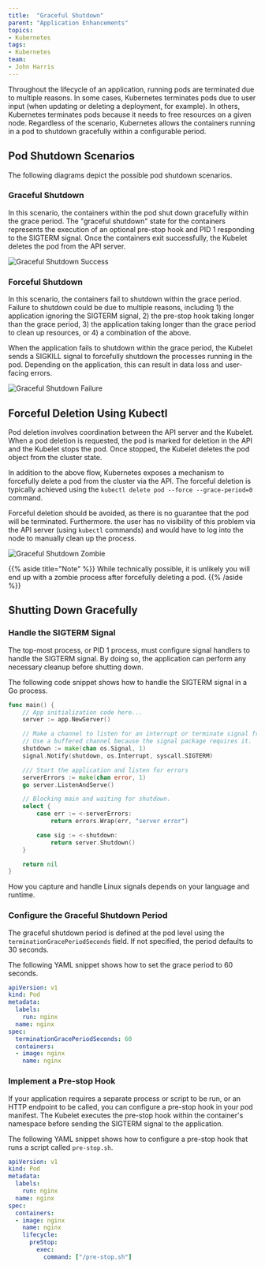 ```yaml
---
title:  "Graceful Shutdown"
parent: "Application Enhancements"
topics:
- Kubernetes
tags:
- Kubernetes
team:
- John Harris
---
```


Throughout the lifecycle of an application, running pods are terminated due to
multiple reasons. In some cases, Kubernetes terminates pods due to user input
(when updating or deleting a deployment, for example). In others, Kubernetes
terminates pods because it needs to free resources on a given node. Regardless
of the scenario, Kubernetes allows the containers running in a pod to shutdown
gracefully within a configurable period.

## Pod Shutdown Scenarios

The following diagrams depict the possible pod shutdown scenarios.

### Graceful Shutdown

In this scenario, the containers within the pod shut down gracefully within the
grace period. The "graceful shutdown" state for the containers represents the
execution of an optional pre-stop hook and PID 1 responding to the SIGTERM
signal. Once the containers exit successfully, the Kubelet deletes the pod from
the API server.

![Graceful Shutdown Success](/images/guides/kubernetes/app-enhancements/diagrams/graceful_shutdown_success.png)

### Forceful Shutdown

In this scenario, the containers fail to shutdown within the grace period.
Failure to shutdown could be due to multiple reasons, including 1) the
application ignoring the SIGTERM signal, 2) the pre-stop hook taking longer than
the grace period, 3) the application taking longer than the grace period to
clean up resources, or 4) a combination of the above.

When the application fails to shutdown within the grace period, the Kubelet
sends a SIGKILL signal to forcefully shutdown the processes running in the pod.
Depending on the application, this can result in data loss and user-facing
errors.

![Graceful Shutdown Failure](/images/guides/kubernetes/app-enhancements/diagrams/graceful_shutdown_failure.png)

## Forceful Deletion Using Kubectl

Pod deletion involves coordination between the API server and the Kubelet. When
a pod deletion is requested, the pod is marked for deletion in the API and the
Kubelet stops the pod. Once stopped, the Kubelet deletes the pod object from the
cluster state.

In addition to the above flow, Kubernetes exposes a mechanism to forcefully
delete a pod from the cluster via the API. The forceful deletion is typically
achieved using the `kubectl delete pod --force --grace-period=0` command.

Forceful deletion should be avoided, as there is no guarantee that the pod will
be terminated. Furthermore. the user has no visibility of this problem via the
API server (using `kubectl` commands) and would have to log into the node to
manually clean up the process.

![Graceful Shutdown Zombie](/images/guides/kubernetes/app-enhancements/diagrams/graceful_shutdown_zombie.png)

{{% aside title="Note" %}}
While technically possible, it is unlikely you will end up with a zombie process
after forcefully deleting a pod.
{{% /aside %}}

## Shutting Down Gracefully

### Handle the SIGTERM Signal

The top-most process, or PID 1 process, must configure signal handlers to handle
the SIGTERM signal. By doing so, the application can perform any necessary
cleanup before shutting down.

The following code snippet shows how to handle the SIGTERM signal in a Go process.

```go
func main() {
    // App initialization code here...
    server := app.NewServer()

    // Make a channel to listen for an interrupt or terminate signal from the OS.
    // Use a buffered channel because the signal package requires it.
    shutdown := make(chan os.Signal, 1)
    signal.Notify(shutdown, os.Interrupt, syscall.SIGTERM)

    /// Start the application and listen for errors
    serverErrors := make(chan error, 1)
    go server.ListenAndServe()

    // Blocking main and waiting for shutdown.
    select {
        case err := <-serverErrors:
            return errors.Wrap(err, "server error")

        case sig := <-shutdown:
            return server.Shutdown()
    }

    return nil
}
```

How you capture and handle Linux signals depends on your language and runtime.

### Configure the Graceful Shutdown Period

The graceful shutdown period is defined at the pod level using the
`terminationGracePeriodSeconds` field. If not specified, the period defaults to
30 seconds.

The following YAML snippet shows how to set the grace period to 60 seconds.

```yaml
apiVersion: v1
kind: Pod
metadata:
  labels:
    run: nginx
  name: nginx
spec:
  terminationGracePeriodSeconds: 60
  containers:
  - image: nginx
    name: nginx
```

### Implement a Pre-stop Hook

If your application requires a separate process or script to be run, or an HTTP
endpoint to be called, you can configure a pre-stop hook in your pod manifest.
The Kubelet executes the pre-stop hook within the container's namespace before
sending the SIGTERM signal to the application.

The following YAML snippet shows how to configure a pre-stop hook that runs a
script called `pre-stop.sh`.

```yaml
apiVersion: v1
kind: Pod
metadata:
  labels:
    run: nginx
  name: nginx
spec:
  containers:
  - image: nginx
    name: nginx
    lifecycle:
      preStop:
        exec:
          command: ["/pre-stop.sh"]
```
